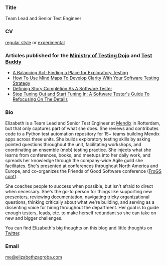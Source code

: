 ### Title

Team Lead and Senior Test Engineer

### CV
[regular style](../../assets/resumes/EZresume.pdf) or [experimental](../../assets/resumes/trustworthy-resume.pdf)


### Articles published for the [Ministry of Testing Dojo](https://dojo.ministryoftesting.com/) and [Test Buddy](https://www.testbuddy.co/)

- [A Balancing Act: Finding a Place for Exploratory Testing](https://www.testbuddy.co/blog/a-balancing-act-finding-a-place-for-exploratory-testing)
- [How To Use Mind Maps To Develop Clarity With Your Software Testing Strategy](https://ministryoftesting.com/dojo/lessons/mind-maps-made-easy)
- [Defining Story Completion As A Software Tester](https://www.ministryoftesting.com/dojo/lessons/defining-story-completion-as-a-software-tester)
- [Stop Tuning Out and Start Tuning In: A Software Tester&#39;s Guide To Refocusing On The Details](https://www.ministryoftesting.com/dojo/lessons/a-software-tester-s-guide-to-refocusing)

### Bio

Elizabeth is a Team Lead and Senior Test Engineer at [Mendix](https://www.mendix.com/) in Rotterdam, but that only captures part of what she does. She reviews and contributes code to a Python test automation repository for 15+ teams building Mendix apps across three units. She builds exploratory testing skills by asking pointed questions throughout the unit, facilitating workshops, and coordinating an ensemble (mob) testing practice. She injects what she learns from conferences, books, and meetups into her daily work, and spreads her knowledge through the company-wide Agile guild she facilitates. She's presented at conferences throughout North America and Europe, and co-organizes the Friends of Good Software conference ([FroGS conf](http://frogsconf.nl/)). 

She coaches people to success when possible, but isn't afraid to direct when necessary. She's the go-to person for things like supporting new presenters, reviewing documentation, navigating tricky organizational questions, thinking critically about what we're building, and serving as a dissenting voice for hiring throughout the department. Her goal is to guide enough testers, leads, etc. to make herself redundant so she can take on new and bigger challenges. 

You can find Elizabeth's big thoughts on this blog and little thoughts on [Twitter](https://twitter.com/ezagroba). 

### Email
[me@elizabethzagroba.com](mailto:me@elizabethzagroba.com)